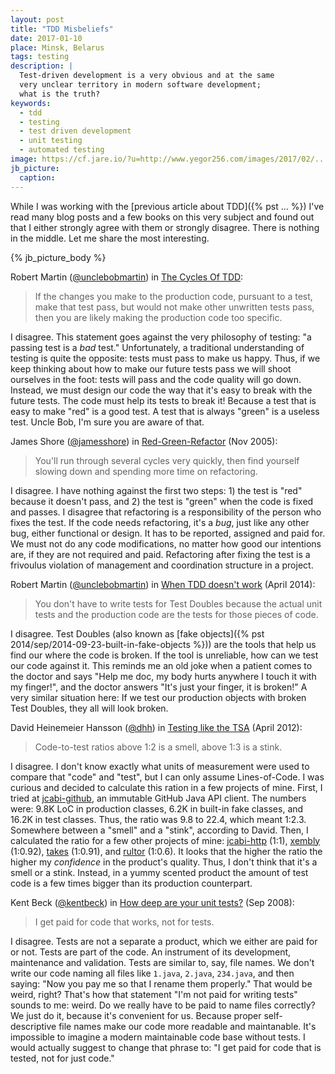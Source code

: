 ```yaml
---
layout: post
title: "TDD Misbeliefs"
date: 2017-01-10
place: Minsk, Belarus
tags: testing
description: |
  Test-driven development is a very obvious and at the same
  very unclear territory in modern software development;
  what is the truth?
keywords:
  - tdd
  - testing
  - test driven development
  - unit testing
  - automated testing
image: https://cf.jare.io/?u=http://www.yegor256.com/images/2017/02/...
jb_picture:
  caption:
---
```


While I was working with the
[previous article about TDD]({% pst ... %})
I've read many blog posts and a few books on this very subject and found
out that I either strongly agree with them or strongly disagree. There
is nothing in the middle. Let me share the most interesting.

<!--more-->

{% jb_picture_body %}

<!-- ************************************************************** -->
Robert Martin
([@unclebobmartin](https://twitter.com/unclebobmartin))
in [The Cycles Of TDD](http://blog.cleancoder.com/uncle-bob/2014/12/17/TheCyclesOfTDD.html):

> If the changes you make to the production code, pursuant to a test,
  make that test pass, but would not make other unwritten tests pass,
  then you are likely making the production code too specific.

<span class="red">I disagree</span>.
This statement goes against the very philosophy of testing: "a passing test
is a _bad_ test." Unfortunately, a traditional understanding of testing
is quite the opposite: tests must pass to make us happy. Thus, if we
keep thinking about how to make our future tests pass we will shoot
ourselves in the foot: tests will pass and the code quality will go down.
Instead, we must design our code the way that it's easy to break with
the future tests. The code must help its tests to break it! Because
a test that is easy to make "red" is a good test. A test that is always
"green" is a useless test. Uncle Bob, I'm sure you are aware of that.


<!-- ************************************************************** -->
James Shore
([@jamesshore](https://twitter.com/jamesshore))
in [Red-Green-Refactor](http://www.jamesshore.com/Blog/Red-Green-Refactor.html)
(Nov 2005):

> You'll run through several cycles very quickly, then find yourself
  slowing down and spending more time on refactoring.

<span class="red">I disagree</span>.
I have nothing against the first two steps: 1) the test is "red" because
it doesn't pass, and 2) the test is "green" when the code is fixed and
passes. I disagree that refactoring is a responsibility of the person
who fixes the test. If the code needs refactoring, it's a _bug_, just
like any other bug, either functional or design. It has to be reported,
assigned and paid for. We must not do any code modifications, no matter
how good our intentions are, if they are not required and paid. Refactoring
after fixing the test is a frivoulus violation of management and coordination
structure in a project.


<!-- ************************************************************** -->
Robert Martin
([@unclebobmartin](https://twitter.com/unclebobmartin))
in [When TDD doesn't work](https://8thlight.com/blog/uncle-bob/2014/04/30/When-tdd-does-not-work.html)
(April 2014):

> You don't have to write tests for Test Doubles because
  the actual unit tests and the production code are
  the tests for those pieces of code.

<span class="red">I disagree</span>.
Test Doubles (also known as
[fake objects]({% pst 2014/sep/2014-09-23-built-in-fake-objects %}))
are the tools that help us find our where the code is broken. If the tool
is unreliable, how can we test our code against it. This reminds me an old
joke when a patient comes to the doctor and says "Help me doc, my body hurts anywhere
I touch it with my finger!", and the doctor answers
"It's just your finger, it is broken!" A very similar situation here:
If we test our production objects with broken Test Doubles, they all will look
broken.

<!-- ************************************************************** -->
David Heinemeier Hansson
([@dhh](https://twitter.com/dhh))
in [Testing like the TSA](https://signalvnoise.com/posts/3159-testing-like-the-tsa)
(April 2012):

> Code-to-test ratios above 1:2 is a smell, above 1:3 is a stink.

<span class="red">I disagree</span>.
I don't know exactly what units of measurement were used to compare that
"code" and "test", but I can only assume Lines-of-Code. I was curious and
decided to calculate this ration in a few projects of mine. First, I tried
at [jcabi-github](https://github.com/jcabi/jcabi-github),
an immutable GitHub Java API client. The numbers were:
9.8K LoC in production classes,
6.2K in built-in fake classes, and
16.2K in test classes.
Thus, the ratio was 9.8 to 22.4, which meant 1:2.3. Somewhere between
a "smell" and a "stink", according to David. Then, I calculated the ratio
for a few other projects of mine:
[jcabi-http](https://github.com/jcabi/jcabi-http) (1:1),
[xembly](https://github.com/yegor256/xembly) (1:0.92),
[takes](https://github.com/yegor256/takes) (1:0.91), and
[rultor](https://github.com/yegor256/rultor) (1:0.6). It looks that the higher
the ratio the higher my _confidence_ in the product's quality. Thus, I don't think that
it's a smell or a stink. Instead, in a yummy scented product the amount
of test code is a few times bigger than its production counterpart.


<!-- ************************************************************** -->
Kent Beck
([@kentbeck](https://twitter.com/kentbeck))
in
[How deep are your unit tests?](http://stackoverflow.com/questions/153234/how-deep-are-your-unit-tests/153565#153565)
(Sep 2008):

> I get paid for code that works, not for tests.

<span class="red">I disagree</span>.
Tests are not a separate a product, which we either are paid for or not.
Tests are part of the code. An instrument of its development, maintenance
and validation. Tests are similar to, say, file names. We don't write
our code naming all files like `1.java`, `2.java`, `234.java`, and then
saying: "Now you pay me so that I rename them properly." That would be weird,
right? That's how that statement "I'm not paid for writing tests" sounds
to me: weird. Do we really have to be paid to name files correctly? We just
do it, because it's convenient for us. Because proper self-descriptive
file names make our code more readable and maintanable. It's impossible to
imagine a modern maintainable code base without tests. I would actually
suggest to change that phrase to: "I get paid for code that is tested, not
for just code."




